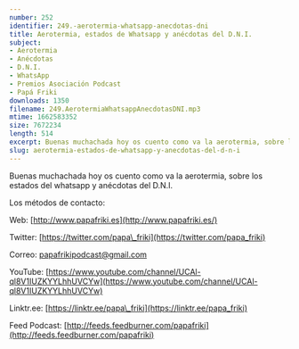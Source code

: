 ```yaml
---
number: 252
identifier: 249.-aerotermia-whatsapp-anecdotas-dni
title: Aerotermia, estados de Whatsapp y anécdotas del D.N.I.
subject:
- Aerotermia
- Anécdotas
- D.N.I.
- WhatsApp
- Premios Asociación Podcast
- Papá Friki
downloads: 1350
filename: 249.AerotermiaWhatsappAnecdotasDNI.mp3
mtime: 1662583352
size: 7672234
length: 514
excerpt: Buenas muchachada hoy os cuento como va la aerotermia, sobre los estados del whatsapp y anécdotas del D.N.I.
slug: aerotermia-estados-de-whatsapp-y-anecdotas-del-d-n-i
---
```

Buenas muchachada hoy os cuento como va la aerotermia, sobre los estados del whatsapp y anécdotas del D.N.I.

Los métodos de contacto:

Web: [http://www.papafriki.es](http://www.papafriki.es/)

Twitter: [https://twitter.com/papa\_friki](https://twitter.com/papa_friki)

Correo: [papafrikipodcast@gmail.com](https://archive.org/details/papafrikipodast@gmail.com)

YouTube: [https://www.youtube.com/channel/UCAl-ql8V1IUZKYYLhhUVCYw](https://www.youtube.com/channel/UCAl-ql8V1IUZKYYLhhUVCYw)

Linktr.ee: [https://linktr.ee/papa\_friki](https://linktr.ee/papa_friki)

Feed Podcast: [http://feeds.feedburner.com/papafriki](http://feeds.feedburner.com/papafriki)